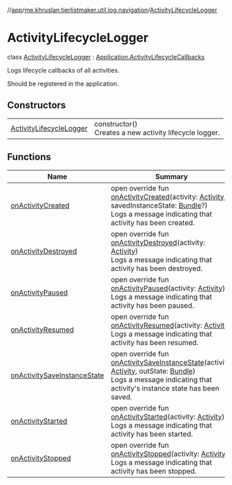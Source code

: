 //[app](../../../index.md)/[me.khruslan.tierlistmaker.util.log.navigation](../index.md)/[ActivityLifecycleLogger](index.md)

# ActivityLifecycleLogger

class [ActivityLifecycleLogger](index.md) : [Application.ActivityLifecycleCallbacks](https://developer.android.com/reference/kotlin/android/app/Application.ActivityLifecycleCallbacks.html)

Logs lifecycle callbacks of all activities.

Should be registered in the application.

## Constructors

| | |
|---|---|
| [ActivityLifecycleLogger](-activity-lifecycle-logger.md) | constructor()<br>Creates a new activity lifecycle logger. |

## Functions

| Name | Summary |
|---|---|
| [onActivityCreated](on-activity-created.md) | open override fun [onActivityCreated](on-activity-created.md)(activity: [Activity](https://developer.android.com/reference/kotlin/android/app/Activity.html), savedInstanceState: [Bundle](https://developer.android.com/reference/kotlin/android/os/Bundle.html)?)<br>Logs a message indicating that activity has been created. |
| [onActivityDestroyed](on-activity-destroyed.md) | open override fun [onActivityDestroyed](on-activity-destroyed.md)(activity: [Activity](https://developer.android.com/reference/kotlin/android/app/Activity.html))<br>Logs a message indicating that activity has been destroyed. |
| [onActivityPaused](on-activity-paused.md) | open override fun [onActivityPaused](on-activity-paused.md)(activity: [Activity](https://developer.android.com/reference/kotlin/android/app/Activity.html))<br>Logs a message indicating that activity has been paused. |
| [onActivityResumed](on-activity-resumed.md) | open override fun [onActivityResumed](on-activity-resumed.md)(activity: [Activity](https://developer.android.com/reference/kotlin/android/app/Activity.html))<br>Logs a message indicating that activity has been resumed. |
| [onActivitySaveInstanceState](on-activity-save-instance-state.md) | open override fun [onActivitySaveInstanceState](on-activity-save-instance-state.md)(activity: [Activity](https://developer.android.com/reference/kotlin/android/app/Activity.html), outState: [Bundle](https://developer.android.com/reference/kotlin/android/os/Bundle.html))<br>Logs a message indicating that activity's instance state has been saved. |
| [onActivityStarted](on-activity-started.md) | open override fun [onActivityStarted](on-activity-started.md)(activity: [Activity](https://developer.android.com/reference/kotlin/android/app/Activity.html))<br>Logs a message indicating that activity has been started. |
| [onActivityStopped](on-activity-stopped.md) | open override fun [onActivityStopped](on-activity-stopped.md)(activity: [Activity](https://developer.android.com/reference/kotlin/android/app/Activity.html))<br>Logs a message indicating that activity has been stopped. |
